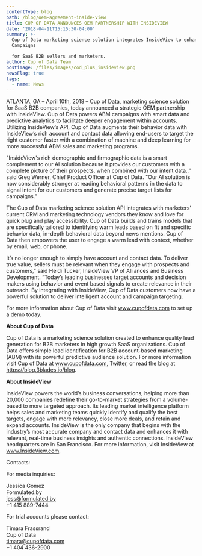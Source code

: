 ```yaml
---
contentType: blog
path: /blog/oem-agreement-inside-view
title: CUP OF DATA ANNOUNCES OEM PARTNERSHIP WITH INSIDEVIEW
date: '2018-04-11T15:15:30-04:00'
summary: >-
  Cup of Data marketing science solution integrates InsideView to enhance ABM
  Campaigns 

  for SaaS B2B sellers and marketers.
author: Cup of Data Team
postimage: /files/images/cod_plus_insideview.png
newsFlag: true
tags:
  - name: News
---
```

ATLANTA, GA – April 10th, 2018 –  Cup of Data, marketing science solution for SaaS B2B companies, today announced a strategic OEM partnership with InsideView. Cup of Data powers ABM campaigns with smart data and predictive analytics to facilitate deeper engagement within accounts. Utilizing InsideView’s API, Cup of Data augments their behavior data with InsideView’s rich account and contact data allowing end-users to target the right customer faster with a combination of machine and deep learning for more successful ABM sales and marketing programs.

"InsideView's rich demographic and firmographic data is a smart complement to our AI solution because it provides our customers with a complete picture of their prospects, when combined with our intent data..” said Greg Werner, Chief Product Officer at Cup of Data. "Our AI solution is now considerably stronger at reading behavioral patterns in the data to signal intent for our customers and generate precise target lists for campaigns.”

The Cup of Data marketing science solution API integrates with marketers’ current CRM and marketing technology vendors they know and love for quick plug and play accessibility. Cup of Data builds and trains models that are specifically tailored to identifying warm leads based on fit and specific behavior data, in-depth behavioral data beyond news mentions.  Cup of Data then empowers the user to engage a warm lead with context, whether by email, web, or phone.

It’s no longer enough to simply have account and contact data. To deliver true value, sellers must be relevant when they engage with prospects and customers,” said Heidi Tucker, InsideView VP of Alliances and Business Development. “Today’s leading businesses target accounts and decision makers using behavior and event based signals to create relevance in their outreach. By integrating with InsideView, Cup of Data customers now have a powerful solution to deliver intelligent account and campaign targeting.

For more information about Cup of Data visit www.cupofdata.com to set up a demo today.

**About Cup of Data**

Cup of Data is a marketing science solution created to enhance quality lead generation for B2B marketers in high growth SaaS organizations. Cup of Data offers simple lead identification for B2B account-based marketing (ABM) with its powerful predictive audience solution. For more information visit Cup of Data at www.cupofdata.com, Twitter, or read the blog at https://blog.3blades.io/blog. 

**About InsideView**

InsideView powers the world’s business conversations, helping more than 20,000 companies redefine their go-to-market strategies from a volume-based to more targeted approach. Its leading market intelligence platform helps sales and marketing teams quickly identify and qualify the best targets, engage with more relevancy, close more deals, and retain and expand accounts. InsideView is the only company that begins with the industry’s most accurate company and contact data and enhances it with relevant, real-time business insights and authentic connections. InsideView headquarters are in San Francisco. For more information, visit InsideView at www.InsideView.com.

Contacts:

For media inquiries:

Jessica Gomez\
Formulated.by\
jess@formulated.by\
+1 415 889-7444

For trial accounts please contact:

Timara Frassrand\
Cup of Data\
timara@cupofdata.com\
+1 404 436-2900
